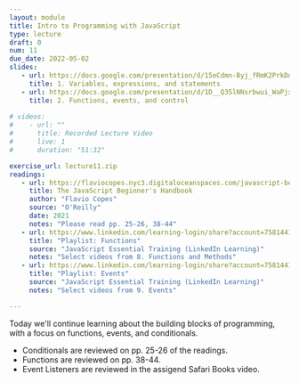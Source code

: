 ```yaml
---
layout: module
title: Intro to Programming with JavaScript
type: lecture
draft: 0
num: 11
due_date: 2022-05-02
slides:
   - url: https://docs.google.com/presentation/d/15eCdmn-Byj_fRmK2PrkDoV8LA05xttofAPSAygG6xX0/edit?usp=sharing
     title: 1. Variables, expressions, and statements
   - url: https://docs.google.com/presentation/d/1D__Q35lNNsrbwui_WaPjx810Ef5mC_ArwAB2F4XPK_U/edit?usp=sharing
     title: 2. Functions, events, and control
     
# videos:
#    - url: ""
#      title: Recorded Lecture Video
#      live: 1
#      duration: "51:32"

exercise_url: lecture11.zip
readings:
   - url: https://flaviocopes.nyc3.digitaloceanspaces.com/javascript-beginner-handbook/javascript-beginner-handbook.pdf
     title: The JavaScript Beginner's Handbook
     author: "Flavio Copes"
     source: "O'Reilly"
     date: 2021
     notes: "Please read pp. 25-26, 38-44"
   - url: https://www.linkedin.com/learning-login/share?account=75814418&forceAccount=false&redirect=https%3A%2F%2Fwww.linkedin.com%2Flearning%2Fcollections%2F6923735610826371072%3Ftrk%3Dshare_collection_url%26shareId%3DWFr9s0n%252FSWa4jtvZK3%252Fkig%253D%253D
     title: "Playlist: Functions"
     source: "JavaScript Essential Training (LinkedIn Learning)"
     notes: "Select videos from 8. Functions and Methods"
   - url: https://www.linkedin.com/learning-login/share?account=75814418&forceAccount=false&redirect=https%3A%2F%2Fwww.linkedin.com%2Flearning%2Fcollections%2F6923755054281732097%3Ftrk%3Dshare_collection_url%26shareId%3DxqjZxhxPSZys25m0Gto2KQ%253D%253D
     title: "Playlist: Events"
     source: "JavaScript Essential Training (LinkedIn Learning)"
     notes: "Select videos from 9. Events"

---
```


Today we'll continue learning about the building blocks of programming, with a focus on functions, events, and conditionals. 
* Conditionals are reviewed on pp. 25-26 of the readings.
* Functions are reviewed on pp. 38-44.
* Event Listeners are reviewed in the assigend Safari Books video.
